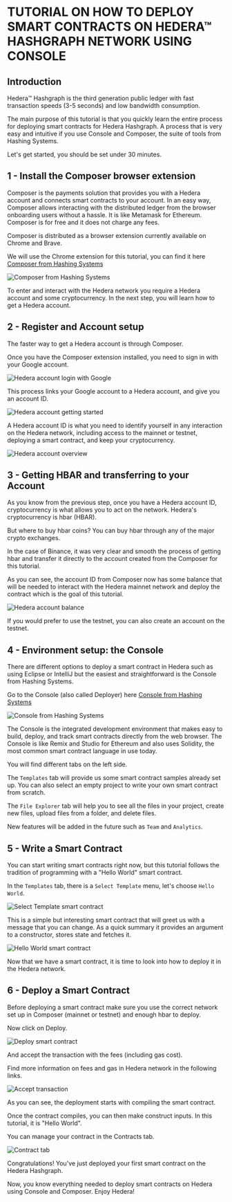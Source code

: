 # TUTORIAL ON HOW TO DEPLOY SMART CONTRACTS ON HEDERA™ HASHGRAPH NETWORK USING CONSOLE

## Introduction
Hedera™ Hashgraph is the third generation public ledger with fast transaction speeds (3-5 seconds) and low bandwidth consumption.

The main purpose of this tutorial is that you quickly learn the entire process for deploying smart contracts for Hedera Hashgraph. 
A process that is very easy and intuitive if you use Console and Composer, the suite of tools from Hashing Systems.

Let's get started, you should be set under 30 minutes.

## 1 - Install the Composer browser extension
Composer is the payments solution that provides you with a Hedera account and connects smart contracts to your account. In an easy way, Composer allows interacting with the distributed ledger from the browser onboarding users without a hassle. It is like Metamask for Ethereum.
Composer is for free and it does not charge any fees.

Composer is distributed as a browser extension currently available on Chrome and Brave.

We will use the Chrome extension for this tutorial, you can find it here [Composer from Hashing Systems](https://chrome.google.com/webstore/detail/composer-for-hedera-hashg/hdjnnemgikeoehneddegfcmkljenlean "Composer Chrome extension")

![Composer from Hashing Systems](images/composer-hashing-systems.png)

To enter and interact with the Hedera network you require a Hedera account and some cryptocurrency.
In the next step, you will learn how to get a Hedera account.

## 2 - Register and Account setup
The faster way to get a Hedera account is through Composer. 

Once you have the Composer extension installed, you need to sign in with your Google account. 

![Hedera account login with Google](images/account-begin.png)

This process links your Google account to a Hedera account, and give you an account ID.

![Hedera account getting started](images/account-getting-started.png)


A Hedera account ID is what you need to identify yourself in any interaction on the Hedera network, including access to the mainnet or testnet, deploying a smart contract, and keep your cryptocurrency. 

![Hedera account overview](images/account-overview.png)

## 3 - Getting HBAR and transferring to your Account
As you know from the previous step, once you have a Hedera account ID, cryptocurrency is what allows you to act on the network. Hedera's cryptocurrency is hbar (HBAR).

But where to buy hbar coins? 
You can buy hbar through any of the major crypto exchanges.

In the case of Binance, it was very clear and smooth the process of getting hbar and transfer it directly to the account created from the Composer for this tutorial.

As you can see, the account ID from Composer now has some balance that will be needed to interact with the Hedera mainnet network and deploy the contract which is the goal of this tutorial.

![Hedera account balance](images/account-balance.png)

If you would prefer to use the testnet, you can also create an account on the testnet.

## 4 - Environment setup: the Console
There are different options to deploy a smart contract in Hedera such as using Eclipse or IntelliJ but the easiest and straightforward is the Console from Hashing Systems.

Go to the Console (also called Deployer) here [Console from Hashing Systems](https://console.hashingsystems.com/ "Console from Hashing Systems")

![Console from Hashing Systems](images/console-hashing-systems.png)


The Console is the integrated development environment that makes easy to build, deploy, and track smart contracts directly from the web browser. The Console is like Remix and Studio for Ethereum and also uses Solidity, the most common smart contract language in use today.

You will find different tabs on the left side. 

The `Templates` tab will provide us some smart contract samples already set up.
You can also select an empty project to write your own smart contract from scratch.

The `File Explorer` tab will help you to see all the files in your project, create new files, upload files from a folder, and delete files.

New features will be added in the future such as `Team` and `Analytics`.

## 5 - Write a Smart Contract
You can start writing smart contracts right now, but this tutorial follows the tradition of programming with a "Hello World" smart contract.

In the `Templates` tab, there is a `Select Template` menu, let's choose `Hello World`.

![Select Template smart contract](images/select-template.png)


This is a simple but interesting smart contract that will greet us with a message that you can change. 
As a quick summary it provides an argument to a constructor, stores state and fetches it.

![Hello World smart contract](images/hello-world-smart-contract.png)


Now that we have a smart contract, it is time to look into how to deploy it in the Hedera network.


## 6 - Deploy a Smart Contract
Before deploying a smart contract make sure you use the correct network set up in Composer (mainnet or testnet) and enough hbar to deploy.

Now click on Deploy. 

![Deploy smart contract](images/deploying-contract.png)

And accept the transaction with the fees (including gas cost). 

Find more information on fees and gas in Hedera network in the following links.

![Accept transaction](images/accepting-transaction.png)


As you can see, the deployment starts with compiling the smart contract.


Once the contract compiles, you can then make construct inputs. 
In this tutorial, it is "Hello World".

You can manage your contract in the Contracts tab.

![Contract tab](images/contract-tab.png)

Congratulations! 
You've just deployed your first smart contract on the Hedera Hashgraph.

Now, you know everything needed to deploy smart contracts on Hedera using Console and Composer.
Enjoy Hedera!